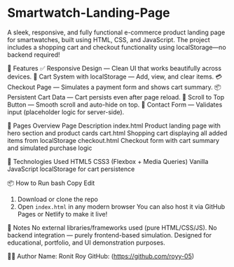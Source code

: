 # Smartwatch-Landing-Page
A sleek, responsive, and fully functional e-commerce product landing page for smartwatches, built using HTML, CSS, and JavaScript. The project includes a shopping cart and checkout functionality using localStorage—no backend required!

🚀 Features
✅ Responsive Design — Clean UI that works beautifully across devices.
🛒 Cart System with localStorage — Add, view, and clear items.
💳 Checkout Page — Simulates a payment form and shows cart summary.
📦 Persistent Cart Data — Cart persists even after page reload.
🧭 Scroll to Top Button — Smooth scroll and auto-hide on top.
💬 Contact Form — Validates input (placeholder logic for server-side).

📂 Pages Overview
Page	Description
index.html	Product landing page with hero section and product cards
cart.html	Shopping cart displaying all added items from localStorage
checkout.html	Checkout form with cart summary and simulated purchase logic

🧠 Technologies Used
HTML5
CSS3 (Flexbox + Media Queries)
Vanilla JavaScript
localStorage for cart persistence


📦 How to Run
bash
Copy
Edit
1. Download or clone the repo
2. Open `index.html` in any modern browser
You can also host it via GitHub Pages or Netlify to make it live!

📝 Notes
No external libraries/frameworks used (pure HTML/CSS/JS).
No backend integration — purely frontend-based simulation.
Designed for educational, portfolio, and UI demonstration purposes.

👨‍💻 Author
Name: Ronit Roy
GitHub: (https://github.com/royy-05)
